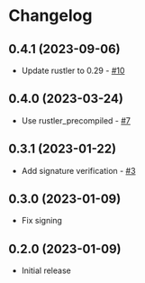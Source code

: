 # Changelog

## 0.4.1 (2023-09-06)

  * Update rustler to 0.29 - [#10](https://github.com/ayrat555/cafezinho/pull/10)

## 0.4.0 (2023-03-24)

  * Use rustler_precompiled - [#7](https://github.com/ayrat555/cafezinho/pull/7)

## 0.3.1 (2023-01-22)

  * Add signature verification - [#3](https://github.com/ayrat555/cafezinho/pull/3)

## 0.3.0 (2023-01-09)

  * Fix signing

## 0.2.0 (2023-01-09)

  * Initial release
